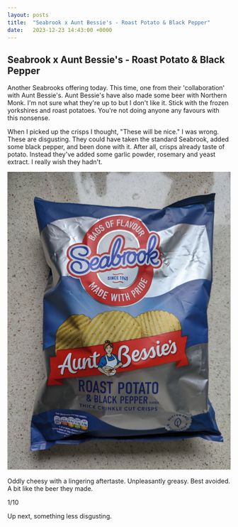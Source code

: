 ```yaml
---
layout: posts
title:  "Seabrook x Aunt Bessie's - Roast Potato & Black Pepper"
date:   2023-12-23 14:43:00 +0000
---
```

## Seabrook x Aunt Bessie's - Roast Potato & Black Pepper

Another Seabrooks offering today. This time, one from their 'collaboration' with Aunt Bessie's. Aunt Bessie's have also made some beer with Northern Monk. I'm not sure what they're up to but I don't like it. Stick with the frozen yorkshires and roast potatoes. You're not doing anyone any favours with this nonsense.

When I picked up the crisps I thought, "These will be nice." I was wrong. These are disgusting. They could have taken the standard Seabrook, added some black pepper, and been done with it. After all, crisps already taste of potato. Instead they've added some garlic powder, rosemary and yeast extract. I really wish they hadn't.

<img style="max-height:50vh" src="/assets/images/sabrpbp.jpg" alt="Seabrooks x Aunt Bessie's Roast Potato & Black Pepper Packet"/>

Oddly cheesy with a lingering aftertaste. Unpleasantly greasy. Best avoided. A bit like the beer they made.

1/10

Up next, something less disgusting.
